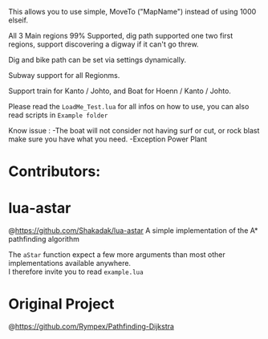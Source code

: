 This allows you to use simple, MoveTo ("MapName") instead of using 1000 elseif.

All 3 Main regions 99% Supported, dig path supported one two first regions, support discovering a digway if it can't go threw.

Dig and bike path can be set via settings dynamically.

Subway support for all Regionms.

Support train for Kanto / Johto, and Boat for Hoenn / Kanto / Johto.

Please read the `LoadMe_Test.lua` for all infos on how to use, you can also read scripts in `Example folder`

Know issue :
-The boat will not consider not having surf or cut, or rock blast make sure you have what you need.
-Exception Power Plant

# Contributors:

# lua-astar
@https://github.com/Shakadak/lua-astar
A simple implementation of the A* pathfinding algorithm

The `aStar` function expect a few more arguments than most other implementations available anywhere.  
I therefore invite you to read `example.lua`

# Original Project
@https://github.com/Rympex/Pathfinding-Dijkstra
